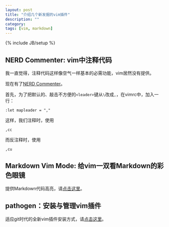 ```yaml
---
layout: post
title: "介绍几个新发掘的vim插件"
description: ""
category: 
tags: [vim, markdown]
---
```

{% include JB/setup %}

## NERD Commenter: vim中注释代码

我一直觉得，注释代码这样像空气一样基本的必需功能，vim居然没有提供。

现在有了[NERD Commenter](https://github.com/scrooloose/nerdcommenter)。

首先，为了把默认的、敲击不方便的`<leader>`键从`\`改成`,`，在vimrc中，加入一行：

    :let mapleader = ","

这样，我们注释时，使用

    ,cc

而反注释时，使用

    ,cu

## Markdown Vim Mode: 给vim一双看Markdown的彩色眼镜

提供Markdown代码高亮，请[点击这里](https://github.com/plasticboy/vim-markdown)。

## pathogen：安装与管理vim插件

适应git时代的全新vim插件安装方式，请[点击这里](https://github.com/tpope/vim-pathogen)。
